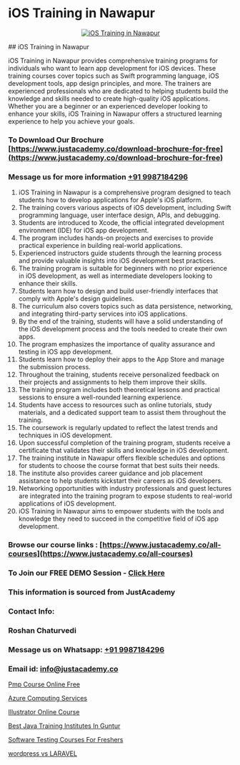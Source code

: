 # iOS Training in Nawapur

<p align="center">
  <a href="https://justacademy.co/course-detail/ios-training">
    <img src="https://justacademy.co/storage2/course_image/1676636008_course_image.webp" alt="iOS Training in Nawapur">
  </a>
</p>
## iOS Training in Nawapur

iOS Training in Nawapur provides comprehensive training programs for individuals who want to learn app development for iOS devices. These training courses cover topics such as Swift programming language, iOS development tools, app design principles, and more. The trainers are experienced professionals who are dedicated to helping students build the knowledge and skills needed to create high-quality iOS applications. Whether you are a beginner or an experienced developer looking to enhance your skills, iOS Training in Nawapur offers a structured learning experience to help you achieve your goals.
### To Download Our Brochure [https://www.justacademy.co/download-brochure-for-free](https://www.justacademy.co/download-brochure-for-free)
### Message us for more information [+91 9987184296](https://api.whatsapp.com/send?phone=919987184296)
1) iOS Training in Nawapur is a comprehensive program designed to teach students how to develop applications for Apple's iOS platform.
2) The training covers various aspects of iOS development, including Swift programming language, user interface design, APIs, and debugging.
3) Students are introduced to Xcode, the official integrated development environment (IDE) for iOS app development.
4) The program includes hands-on projects and exercises to provide practical experience in building real-world applications.
5) Experienced instructors guide students through the learning process and provide valuable insights into iOS development best practices.
6) The training program is suitable for beginners with no prior experience in iOS development, as well as intermediate developers looking to enhance their skills.
7) Students learn how to design and build user-friendly interfaces that comply with Apple's design guidelines.
8) The curriculum also covers topics such as data persistence, networking, and integrating third-party services into iOS applications.
9) By the end of the training, students will have a solid understanding of the iOS development process and the tools needed to create their own apps.
10) The program emphasizes the importance of quality assurance and testing in iOS app development.
11) Students learn how to deploy their apps to the App Store and manage the submission process.
12) Throughout the training, students receive personalized feedback on their projects and assignments to help them improve their skills.
13) The training program includes both theoretical lessons and practical sessions to ensure a well-rounded learning experience.
14) Students have access to resources such as online tutorials, study materials, and a dedicated support team to assist them throughout the training.
15) The coursework is regularly updated to reflect the latest trends and techniques in iOS development.
16) Upon successful completion of the training program, students receive a certificate that validates their skills and knowledge in iOS development.
17) The training institute in Nawapur offers flexible schedules and options for students to choose the course format that best suits their needs.
18) The institute also provides career guidance and job placement assistance to help students kickstart their careers as iOS developers.
19) Networking opportunities with industry professionals and guest lectures are integrated into the training program to expose students to real-world applications of iOS development.
20) iOS Training in Nawapur aims to empower students with the tools and knowledge they need to succeed in the competitive field of iOS app development.

### Browse our course links : [https://www.justacademy.co/all-courses](https://www.justacademy.co/all-courses) 
### To Join our FREE DEMO Session - [Click Here](https://www.justacademy.co/register-for-course-demo)


### This information is sourced from JustAcademy
### Contact Info:
### Roshan Chaturvedi
### Message us on Whatsapp: [+91 9987184296](https://api.whatsapp.com/send?phone=919987184296)
### Email id: [info@justacademy.co](mailto:info@justacademy.co)
                
[Pmp Course Online Free](https://www.linkedin.com/pulse/pmp-course-online-free-justacademy-san-jose-loi0f?trackingId=AQ5ROxhciSWbWcguMEm8sw%3D%3D&lipi=urn%3Ali%3Apage%3Ad_flagship3_company_admin%3BNvzTf3fnQO%2BVBqBGA8b0%2Bw%3D%3D)

[Azure Computing Services](https://www.linkedin.com/pulse/azure-computing-services-justacademy-sunnyvale-zkvfc?trackingId=0dwGzmQGiCXOtfmGngionw%3D%3D&lipi=urn%3Ali%3Apage%3Ad_flagship3_company_admin%3BJVVM%2Fef%2BR3WBKPYq3pagGw%3D%3D)

[Illustrator Online Course](https://medium.com/@roneet705/illustrator-online-course-3532407e1c04)

[Best Java Training Institutes In Guntur](https://medium.com/@kumarishimmi99/best-java-training-institutes-in-guntur-37d271dcb37b)

[Software Testing Courses For Freshers](https://justacademyin.github.io/justacademy/software-testing-courses-for-freshers)

[wordpress vs LARAVEL](https://justacademyin.github.io/justacademy/wordpress-vs-laravel)

